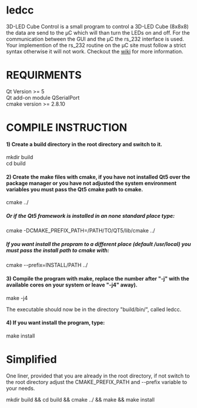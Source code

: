 # ledcc

3D-LED Cube Control is a small program to control a 3D-LED Cube (8x8x8) the data are send to the µC which will than turn the LEDs on and off. For the communication between the GUI and the µC the rs_232 interface is used.
Your implemention of the rs_232 routine on the µC site must follow a strict syntax otherwise it will not work. Checkout the [wiki](https://github.com/luxchris/ledcc/wiki) for more information. 

# REQUIRMENTS

Qt Version >= 5<br>
Qt add-on module QSerialPort<br>
cmake version >= 2.8.10<br>

# COMPILE INSTRUCTION

#### 1) Create a build directory in the root directory and switch to it.

mkdir build<br>
cd build<br>

#### 2) Create the make files with cmake, if you have not installed Qt5 over the package manager or you have not adjusted the system environment variables you must pass the Qt5 cmake path to cmake.

cmake ../

##### Or if the Qt5 framework is installed in an none standard place type:

cmake -DCMAKE_PREFIX_PATH=/PATH/TO/QT5/lib/cmake ../

##### If you want install the propram to a different place (default /usr/local) you must pass the install path to cmake with:

cmake --prefix=INSTALL/PATH ../

#### 3) Compile the program with make, replace the number after "-j" with the available cores on your system or leave "-j4" away).
make -j4

The executable should now be in the directory "build/bin/", called ledcc.

#### 4) If you want install the program, type:

make install

# Simplified

One liner, provided that you are already in the root directory, if not switch to the root directory
adjust the CMAKE_PREFIX_PATH and --prefix variable to your needs.

mkdir build && cd build && cmake ../ && make && make install
